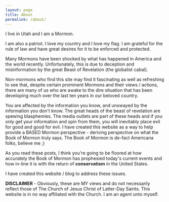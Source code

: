 ```yaml
---
layout: page
title: About
permalink: /about/
---
```


I live in Utah and I am a Mormon.

I am also a patriot. I love my country and I love my flag. I am grateful for the rule of law and have great desires for it to be enforced and protected.

Many Mormons have been shocked by what has happened in America and the world recently. Unfortunately, this is due to deception and misinformation by the great Beast of Revelation (the globalist cabal).

Non-mormons who find this site may find it fascinating as well as refreshing to see that, despite certain prominent Mormons and their views / actions, there are many of us who are awake to the dire situation that has been developing much over the last ten years in our beloved country.

You are affected by the information you know, and unswayed by the information you don't know. The great heads of the beast of revelation are spewing blasphemies. The media outlets are part of these heads and if you only get your information and spin from them, you will inevitably place evil for good and good for evil. I have created this website as a way to help provide a BASED Mormon perspective - deriving perspective on what the Book of Mormon truly says. The Book of Mormon is de-fact Americana folks, believe me ;)

As you read these posts, I think you're going to be floored at how accurately the Book of Mormon has prophesied today's current events and how in-line it is with the return of **conservatism** in the United States.

I have created this website / blog to address these issues.

**DISCLAIMER** - Obviously, these are MY views and do not necessarily reflect those of The Church of Jesus Christ of Latter-Day Saints. This website is in no way affiliated with the Church. I am an agent unto myself.